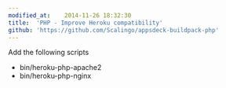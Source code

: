 ```yaml
---
modified_at:	2014-11-26 18:32:30
title:	'PHP - Improve Heroku compatibility'
github: 'https://github.com/Scalingo/appsdeck-buildpack-php'
---
```


Add the following scripts

* bin/heroku-php-apache2
* bin/heroku-php-nginx
